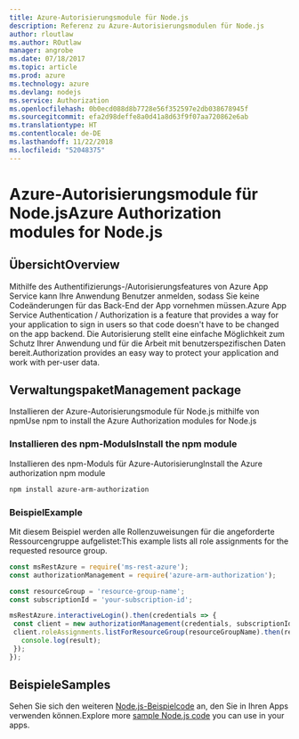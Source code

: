 ```yaml
---
title: Azure-Autorisierungsmodule für Node.js
description: Referenz zu Azure-Autorisierungsmodulen für Node.js
author: rloutlaw
ms.author: ROutlaw
manager: angrobe
ms.date: 07/18/2017
ms.topic: article
ms.prod: azure
ms.technology: azure
ms.devlang: nodejs
ms.service: Authorization
ms.openlocfilehash: 0b0ecd088d8b7728e56f352597e2db038678945f
ms.sourcegitcommit: efa2d98deffe8a0d41a8d63f9f07aa720862e6ab
ms.translationtype: HT
ms.contentlocale: de-DE
ms.lasthandoff: 11/22/2018
ms.locfileid: "52048375"
---
```

# <a name="azure-authorization-modules-for-nodejs"></a><span data-ttu-id="e52a4-103">Azure-Autorisierungsmodule für Node.js</span><span class="sxs-lookup"><span data-stu-id="e52a4-103">Azure Authorization modules for Node.js</span></span>

## <a name="overview"></a><span data-ttu-id="e52a4-104">Übersicht</span><span class="sxs-lookup"><span data-stu-id="e52a4-104">Overview</span></span>

<span data-ttu-id="e52a4-105">Mithilfe des Authentifizierungs-/Autorisierungsfeatures von Azure App Service kann Ihre Anwendung Benutzer anmelden, sodass Sie keine Codeänderungen für das Back-End der App vornehmen müssen.</span><span class="sxs-lookup"><span data-stu-id="e52a4-105">Azure App Service Authentication / Authorization is a feature that provides a way for your application to sign in users so that code doesn't have to be changed on the app backend.</span></span> <span data-ttu-id="e52a4-106">Die Autorisierung stellt eine einfache Möglichkeit zum Schutz Ihrer Anwendung und für die Arbeit mit benutzerspezifischen Daten bereit.</span><span class="sxs-lookup"><span data-stu-id="e52a4-106">Authorization provides an easy way to protect your application and work with per-user data.</span></span>

## <a name="management-package"></a><span data-ttu-id="e52a4-107">Verwaltungspaket</span><span class="sxs-lookup"><span data-stu-id="e52a4-107">Management package</span></span>

<span data-ttu-id="e52a4-108">Installieren der Azure-Autorisierungsmodule für Node.js mithilfe von npm</span><span class="sxs-lookup"><span data-stu-id="e52a4-108">Use npm to install the Azure Authorization modules for Node.js</span></span>

### <a name="install-the-npm-module"></a><span data-ttu-id="e52a4-109">Installieren des npm-Moduls</span><span class="sxs-lookup"><span data-stu-id="e52a4-109">Install the npm module</span></span>

<span data-ttu-id="e52a4-110">Installieren des npm-Moduls für Azure-Autorisierung</span><span class="sxs-lookup"><span data-stu-id="e52a4-110">Install the Azure authorization npm module</span></span>

```bash
npm install azure-arm-authorization
```

### <a name="example"></a><span data-ttu-id="e52a4-111">Beispiel</span><span class="sxs-lookup"><span data-stu-id="e52a4-111">Example</span></span>

<span data-ttu-id="e52a4-112">Mit diesem Beispiel werden alle Rollenzuweisungen für die angeforderte Ressourcengruppe aufgelistet:</span><span class="sxs-lookup"><span data-stu-id="e52a4-112">This example lists all role assignments for the requested resource group.</span></span>

```javascript
const msRestAzure = require('ms-rest-azure');
const authorizationManagement = require('azure-arm-authorization');

const resourceGroup = 'resource-group-name';
const subscriptionId = 'your-subscription-id';

msRestAzure.interactiveLogin().then(credentials => {
 const client = new authorizationManagement(credentials, subscriptionId);
 client.roleAssignments.listForResourceGroup(resourceGroupName).then(result => {
   console.log(result);
 });
});
```

## <a name="samples"></a><span data-ttu-id="e52a4-113">Beispiele</span><span class="sxs-lookup"><span data-stu-id="e52a4-113">Samples</span></span>

<span data-ttu-id="e52a4-114">Sehen Sie sich den weiteren [Node.js-Beispielcode](https://azure.microsoft.com/resources/samples/?platform=nodejs) an, den Sie in Ihren Apps verwenden können.</span><span class="sxs-lookup"><span data-stu-id="e52a4-114">Explore more [sample Node.js code](https://azure.microsoft.com/resources/samples/?platform=nodejs) you can use in your apps.</span></span>
